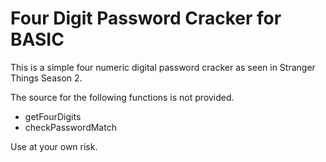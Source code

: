 # Four Digit Password Cracker for BASIC

This is a simple four numeric digital password cracker as seen in Stranger Things Season 2.

The source for the following functions is not provided.
* getFourDigits
* checkPasswordMatch

Use at your own risk.
